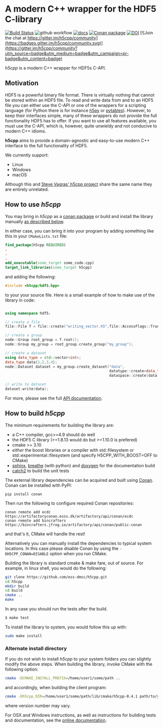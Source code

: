 # A modern C++ wrapper for the HDF5 C-library

[![Build Status](https://jenkins.esss.dk/dm/job/ess-dmsc/job/h5cpp/job/master/badge/icon)](https://jenkins.esss.dk/dm/job/ess-dmsc/job/h5cpp/job/master/)
![github workflow](https://github.com/ess-dmsc/h5cpp/actions/workflows/cmake-build.yml/badge.svg)
[![docs](https://img.shields.io/badge/Documentation-webpages-ADD8E6.svg)](https://ess-dmsc.github.io/h5cpp/index.html)
[![Conan package](https://img.shields.io/badge/conan-package-blue)](https://github.com/ess-dmsc/conan-h5cpp)
[![DOI](https://zenodo.org/badge/99373936.svg)](https://zenodo.org/badge/latestdoi/99373936)
[![Join the chat at https://gitter.im/h5cpp/community](https://badges.gitter.im/h5cpp/community.svg)](https://gitter.im/h5cpp/community?utm_source=badge&utm_medium=badge&utm_campaign=pr-badge&utm_content=badge)


*h5cpp* is a modern C++ wrapper for HDF5s C-API. 

## Motivation

HDF5 is a powerful binary file format. There is virtually nothing that cannot be stored within an HDF5 file. To read and write data from and to an HDF5 file you can either use the C-API or one of the wrappers for a scripting language (for Python there is for instance [h5py](http://www.h5py.org/) or [pytables](http://www.pytables.org/)). However, to keep their interfaces simple, many of these wrappers do not provide the full functionality HDF5 has to offer. If you want to use all features available, you must use the C-API, which is, however, quite unwieldy and not conducive to modern C++ idioms. 

**h5cpp** aims to provide a domain-agnostic and easy-to-use modern C++ interface to the full functionality of HDF5. 

We currently support:
* Linux
* Windows
* macOS

Although this and [Steve Vagras' h5cpp project](https://github.com/steven-varga/h5cpp)
share the same name they are entirely unrelated.

## How to use *h5cpp*

You may bring in *h5cpp* as a [conan package](https://github.com/ess-dmsc/conan-h5cpp) or build and install the library manually [as described below](#how-to-build-h5cpp). 

In either case, you can bring it into your program by adding something like this in your `CMakeLists.txt` file:
```cmake
find_package(h5cpp REQUIRED)
.
.
.
add_executable(some_target some_code.cpp)
target_link_libraries(some_target h5cpp)
```
and adding the following:
```cpp
#include <h5cpp/hdf5.hpp>
```
to your your source file.
Here is a small example of how to make use of the library in code:

```cpp

using namespace hdf5;

// create a file
file::File f = file::create("writing_vector.h5",file::AccessFlags::Truncate);

// create a group
node::Group root_group = f.root();
node::Group my_group = root_group.create_group("my_group");

// create a dataset
using data_type = std::vector<int>;
data_type data{1,2,3,4};
node::Dataset dataset = my_group.create_dataset("data",
                                                datatype::create<data_type>(),
                                                dataspace::create(data));

// write to dataset
dataset.write(data);
```

For more, please see the full [API documentation](https://ess-dmsc.github.io/h5cpp/index.html).

## How to build *h5cpp*

The minimum requirements for building the library are:

* a C++ compiler, gcc>=4.9 should do well
* the HDF5 C library (>=1.8.13 would do but >=1.10.0 is prefered)
* cmake >= 3.10
* _either_ the boost libraries _or_ a compiler with std::filesystem or std::experimental::filesystem (and specify H5CPP_WITH_BOOST=OFF to CMake)
* [sphinx](http://www.sphinx-doc.org/en/stable/), [breathe](https://github.com/michaeljones/breathe) (with python) and  [doxygen](https://www.doxygen.nl/index.html) for the documentation build
* [catch2](https://github.com/catchorg/catch2) to build the unit tests

The external library dependencies can be acquired and built using [Conan](https://conan.io/). Conan can be installed with PyPI: 
```
pip install conan
```
Then run the following to configure required Conan repositories:
```
conan remote add ecdc https://artifactoryconan.esss.dk/artifactory/api/conan/ecdc
conan remote add bincrafters https://bincrafters.jfrog.io/artifactory/api/conan/public-conan
```
and that's it, CMake will handle the rest!

Alternatively you can manually install the dependencies to typical system locations. In this case please disable Conan by using the `-DH5CPP_CONAN=DISABLE` option when you run CMake. 

Building the library is standard cmake & make fare, out of source. For example,
in linux shell, you would do the following:

```bash
git clone https://github.com/ess-dmsc/h5cpp.git
cd h5cpp
mkdir build
cd build
cmake ..
make
```

In any case you should run the tests after the build.

```bash
$ make test
```

To install the library to system, you would follow this up with:
```bash
sudo make install
```

### Alternate install directory

If you do not wish to install *h5cpp* to your system folders you can slightly modify the
above steps. When building the library, invoke CMake with the following option:

```bash
cmake -DCMAKE_INSTALL_PREFIX=/home/user1/some/path ..
```
and accordingly, when building the client program:
```bash
cmake -Dh5cpp_DIR=/home/user1/some/path/lib/cmake/h5cpp-0.4.1 path/to/your/source
```
where version number may vary.

For OSX and Windows instructions, as well as instructions for building tests and documentation,
see the [online documentation](https://ess-dmsc.github.io/h5cpp/index.html).




